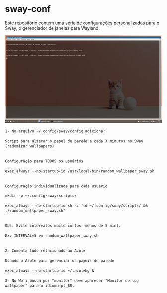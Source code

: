 # sway-conf

Este repositório contém uma série de configurações personalizadas para o Sway, o gerenciador 
de janelas para Wayland. 



![Screenshot of random_wallpaper_sway](usr/share/doc/random_wallpaper_sway/random_wallpaper_sway.png)

```
1- No arquivo ~/.config/sway/config adiciona:

Script para alterar o papel de parede a cada X minutos no Sway (radomizar wallpapers)


Configuração para TODOS os usuários

exec_always --no-startup-id /usr/local/bin/random_wallpaper_sway.sh


Configuração individualizada para cada usuário

mkdir -p ~/.config/sway/scripts/

exec_always --no-startup-id sh -c 'cd ~/.config/sway/scripts/ && ./random_wallpaper_sway.sh'


Obs: Evite intervalos muito curtos (menos de 5 min).

Ex: INTERVAL=5 em random_wallpaper_sway.sh


2- Comenta tudo relacionado ao Azote

Usando o Azote para gerenciar os papeis de parede

exec_always --no-startup-id ~/.azotebg &

3- No Wofi busca por "monitor" deve aparecer "Monitor de log wallpaper" para o idioma pt_BR.

```
